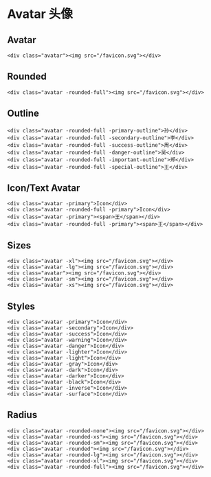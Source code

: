 # Avatar 头像

## Avatar

```html:example: flex gap-3
<div class="avatar"><img src="/favicon.svg"></div>
```

## Rounded

```html:example: flex gap-3
<div class="avatar -rounded-full"><img src="/favicon.svg"></div>
```

## Outline

```html:example: flex gap-3
<div class="avatar -rounded-full -primary-outline">孙</div>
<div class="avatar -rounded-full -secondary-outline">李</div>
<div class="avatar -rounded-full -success-outline">周</div>
<div class="avatar -rounded-full -danger-outline">吴</div>
<div class="avatar -rounded-full -important-outline">郑</div>
<div class="avatar -rounded-full -special-outline">王</div>
```

## Icon/Text Avatar

```html:example: flex gap-3 items-end
<div class="avatar -primary">Icon</div>
<div class="avatar -rounded-full -primary">Icon</div>
<div class="avatar -primary"><span>王</span></div>
<div class="avatar -rounded-full -primary"><span>王</span></div>
```

## Sizes

```html:example: flex gap-3
<div class="avatar -xl"><img src="/favicon.svg"></div>
<div class="avatar -lg"><img src="/favicon.svg"></div>
<div class="avatar"><img src="/favicon.svg"></div>
<div class="avatar -sm"><img src="/favicon.svg"></div>
<div class="avatar -xs"><img src="/favicon.svg"></div>
```

## Styles

```html:example: flex gap-3
<div class="avatar -primary">Icon</div>
<div class="avatar -secondary">Icon</div>
<div class="avatar -success">Icon</div>
<div class="avatar -warning">Icon</div>
<div class="avatar -danger">Icon</div>
<div class="avatar -lighter">Icon</div>
<div class="avatar -light">Icon</div>
<div class="avatar -gray">Icon</div>
<div class="avatar -dark">Icon</div>
<div class="avatar -darker">Icon</div>
<div class="avatar -black">Icon</div>
<div class="avatar -inverse">Icon</div>
<div class="avatar -surface">Icon</div>
```

## Radius

```html:example: flex gap-3
<div class="avatar -rounded-none"><img src="/favicon.svg"></div>
<div class="avatar -rounded-xs"><img src="/favicon.svg"></div>
<div class="avatar -rounded-sm"><img src="/favicon.svg"></div>
<div class="avatar -rounded"><img src="/favicon.svg"></div>
<div class="avatar -rounded-lg"><img src="/favicon.svg"></div>
<div class="avatar -rounded-xl"><img src="/favicon.svg"></div>
<div class="avatar -rounded-full"><img src="/favicon.svg"></div>
```
